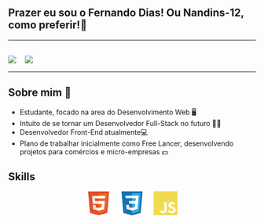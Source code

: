 ## Prazer eu sou o Fernando Dias! Ou Nandins-12, como preferir!🎈
<hr><br>

<div>
    <img style="margin-right: 1em;" height="180em" src="https://github-readme-stats.vercel.app/api?username=Nandins-12&theme=yeblu&show_icons=true">
    <img height="180em" src="https://github-readme-stats.vercel.app/api/top-langs/?username=Nandins-12&theme=yeblu">
</div>

<hr>

## Sobre mim 📖
<ul>
    <li>Estudante, focado na area do Desenvolvimento Web 🖥</li>
    <li>Intuito de se tornar um Desenvolvedor Full-Stack no futuro 👨‍🎓</li>
    <li>Desenvolvedor Front-End atualmente💻</li>
    <li>Plano de trabalhar inicialmente como Free Lancer, desenvolvendo projetos para comércios e micro-empresas 💵</li>
</ul>

## Skills
<div align="center">
    <img style="margin-right: 1em;" height="50" src="https://raw.githubusercontent.com/devicons/devicon/master/icons/html5/html5-original.svg">
    <img style="margin-right: 1em;" height="50" src="https://raw.githubusercontent.com/devicons/devicon/master/icons/css3/css3-original.svg">
    <img height="50" src="https://raw.githubusercontent.com/devicons/devicon/master/icons/javascript/javascript-plain.svg">
</div>
